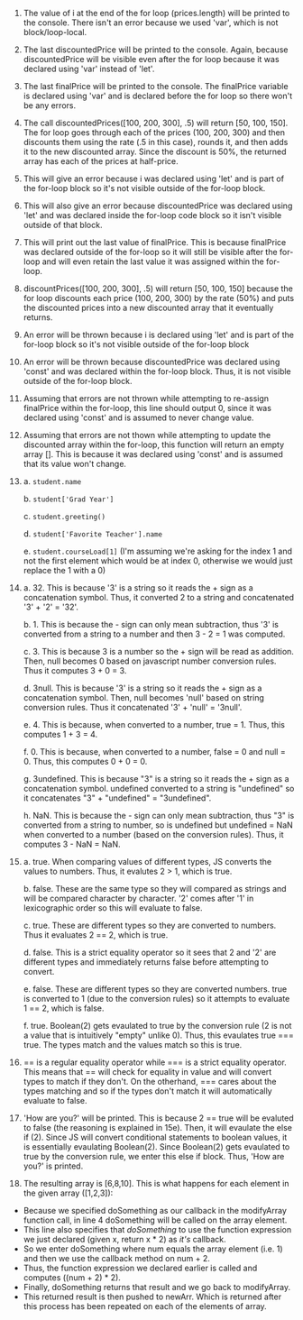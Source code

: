 1. The value of i at the end of the for loop (prices.length) will be printed to the console. There isn't an error because we used 'var', which is not block/loop-local.
2. The last discountedPrice will be printed to the console. Again, because discountedPrice will be visible even after the for loop because it was declared using 'var' instead of 'let'.
3. The last finalPrice will be printed to the console. The finalPrice variable is declared using 'var' and is declared before the for loop so there won't be any errors.
4. The call discountedPrices([100, 200, 300], .5) will return [50, 100, 150]. The for loop goes through each of the prices (100, 200, 300) and then discounts them using the rate (.5 in this case), rounds it, and then adds it to the new discounted array. Since the discount is 50%, the returned array has each of the prices at half-price.

5. This will give an error because i was declared using 'let' and is part of the for-loop block so it's not visible outside of the for-loop block.
6. This will also give an error because discountedPrice was declared using 'let' and was declared inside the for-loop code block so it isn't visible outside of that block.
7. This will print out the last value of finalPrice. This is because finalPrice was declared outside of the for-loop so it will still be visible after the for-loop and will even retain the last value it was assigned within the for-loop.
8. discountPrices([100, 200, 300], .5) will return [50, 100, 150] because the for loop discounts each price (100, 200, 300) by the rate (50%) and puts the discounted prices into a new discounted array that it eventually returns.

9. An error will be thrown because i is declared using 'let' and is part of the for-loop block so it's not visible outside of the for-loop block
10. An error will be thrown because discountedPrice was declared using 'const' and was declared within the for-loop block. Thus, it is not visible outside of the for-loop block.
11. Assuming that errors are not thrown while attempting to re-assign finalPrice within the for-loop, this line should output 0, since it was declared using 'const' and is assumed to never change value.
12. Assuming that errors are not thown while attempting to update the discounted array within the for-loop, this function will return an empty array []. This is because it was declared using 'const' and is assumed that its value won't change.

13. 
    a. `student.name`

    b. `student['Grad Year']`

    c. `student.greeting()`

    d. `student['Favorite Teacher'].name`

    e. `student.courseLoad[1]` (I'm assuming we're asking for the index 1 and not the first element which would be at index 0, otherwise we would just replace the 1 with a 0)

14.
    a. 32. This is because '3' is a string so it reads the + sign as a concatenation symbol. Thus, it converted 2 to a string and concatenated '3' + '2' = '32'.

    b. 1. This is because the - sign can only mean subtraction, thus '3' is converted from a string to a number and then 3 - 2 = 1 was computed.

    c. 3. This is because 3 is a number so the + sign will be read as addition. Then, null becomes 0 based on javascript number conversion rules. Thus it computes 3 + 0 = 3.

    d. 3null. This is because '3' is a string so it reads the + sign as a concatenation symbol. Then, null becomes 'null' based on string conversion rules. Thus it concatenated '3' + 'null' = '3null'.

    e. 4. This is because, when converted to a number, true = 1. Thus, this computes 1 + 3 = 4.

    f. 0. This is because, when converted to a number, false = 0 and null = 0. Thus, this computes 0 + 0 = 0.

    g. 3undefined. This is because "3" is a string so it reads the + sign as a concatenation symbol. undefined converted to a string is "undefined" so it concatenates "3" + "undefined" = "3undefined".

    h. NaN. This is because the - sign can only mean subtraction, thus "3" is converted from a string to number, so is undefined but undefined = NaN when converted to a number (based on the conversion rules). Thus, it computes 3 - NaN = NaN.

15.
    a. true. When comparing values of different types, JS converts the values to numbers. Thus, it evalutes 2 > 1, which is true.

    b. false. These are the same type so they will compared as strings and will be compared character by character. '2' comes after '1' in lexicographic order so this will evaluate to false.

    c. true. These are different types so they are converted to numbers. Thus it evaluates 2 == 2, which is true.

    d. false. This is a strict equality operator so it sees that 2 and '2' are different types and immediately returns false before attempting to convert.

    e. false. These are different types so they are converted numbers. true is converted to 1 (due to the conversion rules) so it attempts to evaluate 1 == 2, which is false.

    f. true. Boolean(2) gets evaulated to true by the conversion rule (2 is not a value that is intuitively "empty" unlike 0). Thus, this evaulates true === true. The types match and the values match so this is true.

16. == is a regular equality operator while === is a strict equality operator. This means that == will check for equality in value and will convert types to match if they don't. On the otherhand, === cares about the types matching and so if the types don't match it will automatically evaluate to false.

17. 'How are you?' will be printed. This is because 2 == true will be evaluted to false (the reasoning is explained in 15e). Then, it will evaulate the else if (2). Since JS will convert conditional statements to boolean values, it is essentially evaulating Boolean(2). Since Boolean(2) gets evaulated to true by the conversion rule, we enter this else if block. Thus, 'How are you?' is printed.

19. The resulting array is [6,8,10]. This is what happens for each element in the given array ([1,2,3]):
- Because we specified doSomething as our callback in the modifyArray function call, in line 4 doSomething will be called on the array element.
- This line also specifies that *doSomething* to use the function expression we just declared (given x, return x * 2) as *it's* callback.
- So we enter doSomething where num equals the array element (i.e. 1) and then we use the callback method on num + 2.
- Thus, the function expression we declared earlier is called and computes ((num + 2) * 2).
- Finally, doSomething returns that result and we go back to modifyArray.
- This returned result is then pushed to newArr. Which is returned after this process has been repeated on each of the elements of array.